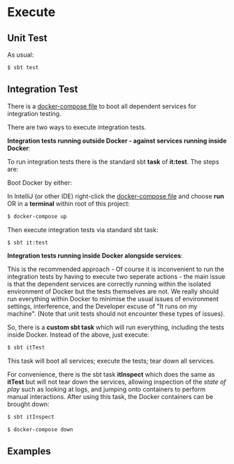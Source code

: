 # Execute

## Unit Test

As usual:

```bash
$ sbt test
```

## Integration Test

There is a [docker-compose file](../docker-compose.yml) to boot all dependent services for integration testing.

There are two ways to execute integration tests.

**Integration tests running outside Docker - against services running inside Docker**:

To run integration tests there is the standard sbt **task** of **it:test**. The steps are:

Boot Docker by either:

In IntelliJ (or other IDE) right-click the [docker-compose file](../docker-compose.yml) and choose **run** OR in a **terminal** within root of this project:

```bash
$ docker-compose up
```

Then execute integration tests via standard sbt task:

```bash
$ sbt it:test
```

**Integration tests running inside Docker alongside services**:

This is the recommended approach - Of course it is inconvenient to run the integration tests by having to execute two seperate actions - the main issue is that the dependent services are correctly running within the isolated environment of Docker but the tests themselves are not. We really should run everything within Docker to minimise the usual issues of environment settings, interference, and the Developer excuse of "It runs on my machine". (Note that unit tests should not encounter these types of issues).

So, there is a **custom sbt task** which will run everything, including the tests inside Docker. Instead of the above, just execute:

```bash
$ sbt itTest
```

This task will boot all services; execute the tests; tear down all services.

For convenience, there is the sbt task **itInspect** which does the same as **itTest** but will not tear down the services, allowing inspection of the *state of play* such as looking at logs, and jumping onto containers to perform manual interactions. After using this task, the Docker containers can be brought down:

```bash
$ sbt itInspect

$ docker-compose down
```

## Examples

